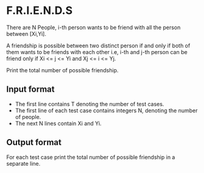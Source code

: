 # F.R.I.E.N.D.S

There are N People, i-th person wants to be friend with all the person between [Xi,Yi].

A friendship is possible between two distinct person if and only if both of them wants to be friends with each other i.e, i-th and j-th person can be friend only if Xi <= j <= Yi and Xj <= i <= Yj.

Print the total number of possible friendship.

## Input format

- The first line contains T denoting the number of test cases.
- The first line of each test case contains integers N, denoting the number of people.
- The next N lines contain Xi and Yi.

## Output format

For each test case print the total number of possible friendship in a separate line.
